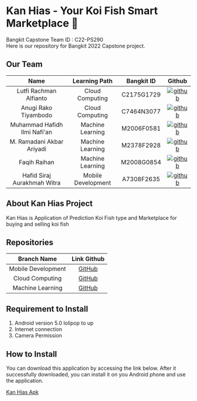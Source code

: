 # Kan Hias - Your Koi Fish Smart Marketplace :tropical_fish:

Bangkit Capstone Team ID : C22-PS290 <br>
Here is our repository for Bangkit 2022 Capstone project.

## Our Team

[1]: https://github.com/lutfialfianto
[2]: https://github.com/anugirako
[3]: https://github.com/nafianhafid
[4]: https://github.com/ramadanzakbar
[5]: https://github.com/reifaqih
[6]: https://github.com/mikleo04


|              Name              |   Learning Path    | Bangkit ID | Github |
| :----------------------------: | :----------------: | :--------: | :-----:|
|     Lutfi Rachman Alfianto     |  Cloud Computing   | C2175G1729 | [![github](https://cloud.githubusercontent.com/assets/17016297/18839843/0e06a67a-83d2-11e6-993a-b35a182500e0.png)][1] |
|      Anugi Rako Tiyambodo      |  Cloud Computing   | C7464N3077 | [![github](https://cloud.githubusercontent.com/assets/17016297/18839843/0e06a67a-83d2-11e6-993a-b35a182500e0.png)][2] |
|  Muhammad Hafidh Ilmi Nafi'an  | Machine Learning   | M2006F0581 | [![github](https://cloud.githubusercontent.com/assets/17016297/18839843/0e06a67a-83d2-11e6-993a-b35a182500e0.png)][3] |
|    M. Ramadani Akbar Ariyadi   | Machine Learning   | M2378F2928 | [![github](https://cloud.githubusercontent.com/assets/17016297/18839843/0e06a67a-83d2-11e6-993a-b35a182500e0.png)][4] |
|           Faqih Raihan         | Machine Learning   | M2008G0854 | [![github](https://cloud.githubusercontent.com/assets/17016297/18839843/0e06a67a-83d2-11e6-993a-b35a182500e0.png)][5] |
|   Hafid Siraj Aurakhmah Witra  | Mobile Development | A7308F2635 | [![github](https://cloud.githubusercontent.com/assets/17016297/18839843/0e06a67a-83d2-11e6-993a-b35a182500e0.png)][6] |

## About Kan Hias Project 

Kan Hias is Application of Prediction Koi Fish type and Marketplace for buying and selling koi fish

## Repositories
|     Branch Name    |                                    Link Github                                           |
| :----------------: | :---------------------------------------------------------------------------------------:|
| Mobile Development | [GitHub](https://github.com/nafianhafid/Capstone-Project/tree/main/Mobile%20Development) |
| Cloud Computing    | [GitHub](https://github.com/nafianhafid/Capstone-Project/tree/main/Cloud%20Computing)    |
| Machine Learning   | [GitHub](https://github.com/nafianhafid/Capstone-Project/tree/main/Machine%20Learning)   |  

## Requirement to Install
1. Android version 5.0 lolipop to up
2. Internet connection
3. Camera Permission

## How to Install
You can download this application by accessing the link below. After it successfully downloaded, you can install it on you Android phone and use the application.

[Kan Hias Apk](https://drive.google.com/file/d/1QSspSBlp_6WHWgg4Bza5wFJS0NTaKz1N/view)



